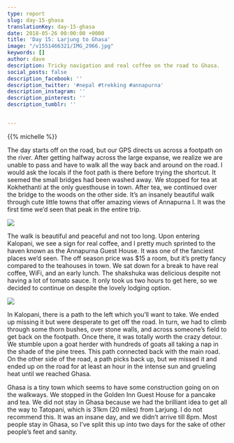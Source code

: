 ```yaml
---
type: report
slug: day-15-ghasa
translationKey: day-15-ghasa
date: 2018-05-26 00:00:00 +0000
title: 'Day 15: Larjung to Ghasa'
image: "/v1551466321/IMG_2966.jpg"
keywords: []
author: dave
description: Tricky navigation and real coffee on the road to Ghasa.
social_posts: false
description_facebook: ''
description_twitter: '#nepal #trekking #annapurna'
description_instagram: ''
description_pinterest: ''
description_tumblr: ''


---
```

{{% michelle %}}

The day starts off on the road, but our GPS directs us across a footpath on the river. After getting halfway across the large expanse, we realize we are unable to pass and have to walk all the way back and around on the road. I would ask the locals if the foot path is there before trying the shortcut. It seemed the small bridges had been washed away. We stopped for tea at Kokhethanti at the only guesthouse in town. After tea, we continued over the bridge to the woods on the other side. It’s an insanely beautiful walk through cute little towns that offer amazing views of Annapurna I. It was the first time we’d seen that peak in the entire trip.

![](https://res.cloudinary.com/wildernessprime/image/upload/w_800,dpr_auto/v1551466291/IMG_2952.jpg)

The walk is beautiful and peaceful and not too long. Upon entering Kalopani, we see a sign for real coffee, and I pretty much sprinted to the haven known as the Annapurna Guest House. It was one of the fanciest places we’d seen. The off season price was $15 a room, but it’s pretty fancy compared to the teahouses in town. We sat down for a break to have real coffee, WiFi, and an early lunch. The shakshuka was delicious despite not having a lot of tomato sauce. It only took us two hours to get here, so we decided to continue on despite the lovely lodging option.

![](https://res.cloudinary.com/wildernessprime/image/upload/w_800,dpr_auto/v1551466321/IMG_2966.jpg)

In Kalopani, there is a path to the left which you’ll want to take. We ended up missing it but were desperate to get off the road. In turn, we had to climb through some thorn bushes, over stone walls, and across someone’s field to get back on the footpath. Once there, it was totally worth the crazy detour. We stumble upon a goat herder with hundreds of goats all taking a nap in the shade of the pine trees. This path connected back with the main road. On the other side of the road, a path picks back up, but we missed it and ended up on the road for at least an hour in the intense sun and grueling heat until we reached Ghasa.

Ghasa is a tiny town which seems to have some construction going on on the walkways. We stopped in the Golden Inn Guest House for a pancake and tea. We did not stay in Ghasa because we had the brilliant idea to get all the way to Tatopani, which is 31km (20 miles) from Larjung. I do not recommend this. It was an insane day, and we didn’t arrive till 8pm. Most people stay in Ghasa, so I’ve split this up into two days for the sake of other people’s feet and sanity.